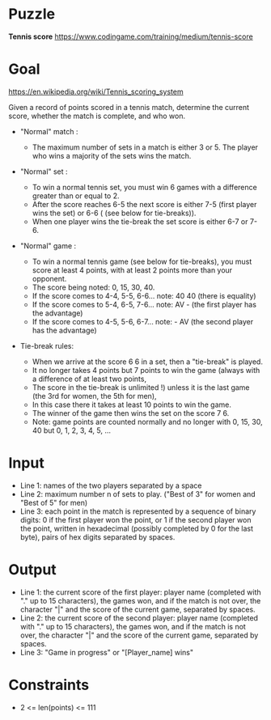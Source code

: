 # Puzzle
**Tennis score** https://www.codingame.com/training/medium/tennis-score

# Goal
https://en.wikipedia.org/wiki/Tennis_scoring_system

Given a record of points scored in a tennis match, determine the current score, whether the match is complete, and who won.

* "Normal" match :
  * The maximum number of sets in a match is either 3 or 5. The player who wins a majority of the sets wins the match.

* "Normal" set :
  * To win a normal tennis set, you must win 6 games with a difference greater than or equal to 2.
  * After the score reaches 6-5 the next score is either 7-5 (first player wins the set) or 6-6 ( (see below for tie-breaks)). 
  * When one player wins the tie-break the set score is either 6-7 or 7-6.

* "Normal" game :
  * To win a normal tennis game (see below for tie-breaks), you must score at least 4 points, with at least 2 points more than your opponent. 
  * The score being noted: 0, 15, 30, 40.
  * If the score comes to 4-4, 5-5, 6-6... note: 40 40 (there is equality)
  * If the score comes to 5-4, 6-5, 7-6... note: AV - (the first player has the advantage)
  * If the score comes to 4-5, 5-6, 6-7... note: - AV (the second player has the advantage)

* Tie-break rules:
  * When we arrive at the score 6 6 in a set, then a "tie-break" is played. 
  * It no longer takes 4 points but 7 points to win the game (always with a difference of at least two points, 
  * The score in the tie-break is unlimited !) unless it is the last game (the 3rd for women, the 5th for men), 
  * In this case there it takes at least 10 points to win the game.
  * The winner of the game then wins the set on the score 7 6.
  * Note: game points are counted normally and no longer with 0, 15, 30, 40 but 0, 1, 2, 3, 4, 5, ...

# Input
* Line 1: names of the two players separated by a space
* Line 2: maximum number n of sets to play.
("Best of 3" for women and "Best of 5" for men)
* Line 3: each point in the match is represented by a sequence of binary digits: 0 if the first player won the point, or 1 if the second player won the point, written in hexadecimal (possibly completed by 0 for the last byte), pairs of hex digits separated by spaces.

# Output
* Line 1: the current score of the first player: player name (completed with "." up to 15 characters), the games won, and if the match is not over, the character "|" and the score of the current game, separated by spaces.
* Line 2: the current score of the second player: player name (completed with "." up to 15 characters), the games won, and if the match is not over, the character "|" and the score of the current game, separated by spaces.
* Line 3: "Game in progress" or "[Player_name] wins"

# Constraints
* 2 <= len(points) <= 111
